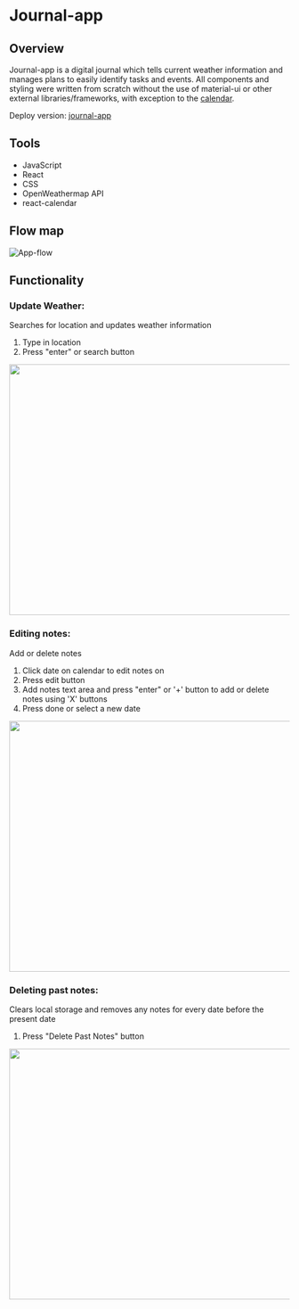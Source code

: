 # Journal-app

## Overview
Journal-app is a digital journal which tells current weather information and manages plans to easily identify tasks and events. All components and styling were written from scratch without the use of material-ui or other external libraries/frameworks, with exception to the [calendar](https://www.npmjs.com/package/react-calendar).

Deploy version: [journal-app](https://WilsJT.github.io/journal-app)

## Tools
<ul>
  <li>JavaScript</li>
  <li>React</li>
  <li>CSS</li>
  <li>OpenWeathermap API</li>
  <li>react-calendar</li>
 </ul>

## Flow map
![App-flow](https://user-images.githubusercontent.com/69861524/160769883-6e43658a-0341-4ab2-a41e-97c2731139f1.jpg)

## Functionality
### Update Weather:<br/>
Searches for location and updates weather information
<ol>
  <li>Type in location</li>
  <li>Press "enter" or search button</li>
</ol>

<img src="https://user-images.githubusercontent.com/69861524/160788196-f4b3b472-de85-43af-86d3-1de6d5769f98.gif" width="800" height="450" />

### Editing notes:<br/>
Add or delete notes
<ol>
  <li>Click date on calendar to edit notes on</li>
  <li>Press edit button</li>
  <li>Add notes text area and press "enter" or '+' button to add or delete notes using 'X' buttons</li>
  <li>Press done or select a new date</li>
</ol>

<img src="https://user-images.githubusercontent.com/69861524/160788241-39c6b762-3300-468a-9a78-c62feb234ef4.gif" width="800" height="450" />

### Deleting past notes:<br/>
Clears local storage and removes any notes for every date before the present date
<ol>
  <li>Press "Delete Past Notes" button</li>
</ol>

<img src="https://user-images.githubusercontent.com/69861524/160788278-21b4fcbf-fbce-4fd1-a28b-4e5287ecc8b0.gif" width="800" height="450" />
